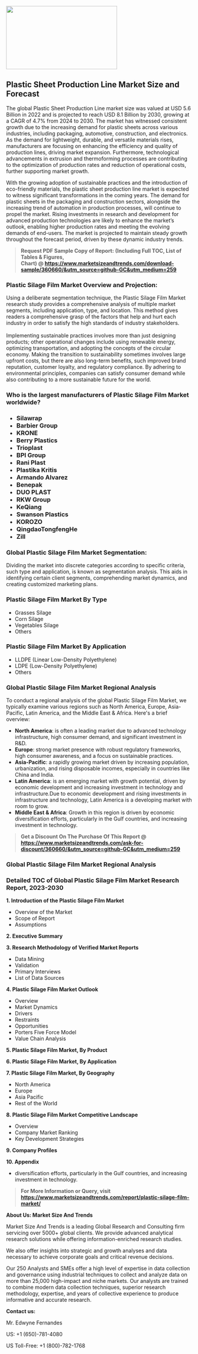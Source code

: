 <p><img class="alignnone size-medium wp-image-20088" src="https://ffe5etoiles.com/wp-content/uploads/2024/12/MST1-300x171.png" alt="" width="300" height="171" /></p><h2>Plastic Sheet Production Line Market Size and Forecast</h2><p>The global Plastic Sheet Production Line market size was valued at USD 5.6 Billion in 2022 and is projected to reach USD 8.1 Billion by 2030, growing at a CAGR of 4.7% from 2024 to 2030. The market has witnessed consistent growth due to the increasing demand for plastic sheets across various industries, including packaging, automotive, construction, and electronics. As the demand for lightweight, durable, and versatile materials rises, manufacturers are focusing on enhancing the efficiency and quality of production lines, driving market expansion. Furthermore, technological advancements in extrusion and thermoforming processes are contributing to the optimization of production rates and reduction of operational costs, further supporting market growth.</p><p>With the growing adoption of sustainable practices and the introduction of eco-friendly materials, the plastic sheet production line market is expected to witness significant transformations in the coming years. The demand for plastic sheets in the packaging and construction sectors, alongside the increasing trend of automation in production processes, will continue to propel the market. Rising investments in research and development for advanced production technologies are likely to enhance the market’s outlook, enabling higher production rates and meeting the evolving demands of end-users. The market is projected to maintain steady growth throughout the forecast period, driven by these dynamic industry trends.</p></p><blockquote id="" class=""><strong>Request PDF Sample Copy of Report: (Including Full TOC, List of Tables &amp; Figures, Chart)&nbsp;@&nbsp;<strong><a href="https://www.marketsizeandtrends.com/download-sample/360660/&utm_source=github-GC&utm_medium=259" target="_blank">https://www.marketsizeandtrends.com/download-sample/360660/&utm_source=github-GC&utm_medium=259</a></strong></strong></blockquote><h3 id="" class="">Plastic Silage Film Market&nbsp;Overview and Projection:</h3><p id="" class="">Using a deliberate segmentation technique, the Plastic Silage Film Market research study provides a comprehensive analysis of multiple market segments, including application, type, and location. This method gives readers a comprehensive grasp of the factors that help and hurt each industry in order to satisfy the high standards of industry stakeholders. <br /> <br />Implementing sustainable practices involves more than just designing products; other operational changes include using renewable energy, optimizing transportation, and adopting the concepts of the circular economy. Making the transition to sustainability sometimes involves large upfront costs, but there are also long-term benefits, such improved brand reputation, customer loyalty, and regulatory compliance. By adhering to environmental principles, companies can satisfy consumer demand while also contributing to a more sustainable future for the world.</p><h3 id="" class="">Who is the largest manufacturers of&nbsp;Plastic Silage Film Market worldwide?</h3><h3 class=""><p><ul><li>Silawrap </li><li> Barbier Group </li><li> KRONE </li><li> Berry Plastics </li><li> Trioplast </li><li> BPI Group </li><li> Rani Plast </li><li> Plastika Kritis </li><li> Armando Alvarez </li><li> Benepak </li><li> DUO PLAST </li><li> RKW Group </li><li> KeQiang </li><li> Swanson Plastics </li><li> KOROZO </li><li> QingdaoTongfengHe </li><li> Zill</li></ul></p></h3><h3 id="" class="">Global&nbsp;Plastic Silage Film Market Segmentation:</h3><p id="" class="">Dividing the market into discrete categories according to specific criteria, such type and application, is known as segmentation analysis. This aids in identifying certain client segments, comprehending market dynamics, and creating customized marketing plans.</p><h3 id="" class="">Plastic Silage Film Market&nbsp;By Type</h3><p><p><ul><li>Grasses Silage</li><li> Corn Silage</li><li> Vegetables Silage</li><li> Others</p></li></ul></p></p><h3 id="" class="">Plastic Silage Film Market&nbsp;By Application</h3><p class=""><p><ul><li>LLDPE (Linear Low-Density Polyethylene)</li><li> LDPE (Low-Density Polyethylene)</li><li> Others</li></ul></p></p><h3 id="" class="">Global Plastic Silage Film Market Regional Analysis</h3><p id="" class="">To conduct a regional analysis of the global Plastic Silage Film Market, we typically examine various regions such as North America, Europe, Asia-Pacific, Latin America, and the Middle East &amp; Africa. Here's a brief overview:</p><ul><li><strong>North America</strong>: is often a leading market due to advanced technology infrastructure, high consumer demand, and significant investment in R&amp;D.</li><li><strong>Europe</strong>: strong market presence with robust regulatory frameworks, high consumer awareness, and a focus on sustainable practices.</li><li><strong>Asia-Pacific</strong>: a rapidly growing market driven by increasing population, urbanization, and rising disposable incomes, especially in countries like China and India.</li><li><strong>Latin America</strong>: is an emerging market with growth potential, driven by economic development and increasing investment in technology and infrastructure.Due to economic development and rising investments in infrastructure and technology, Latin America is a developing market with room to grow.</li><li><strong>Middle East &amp; Africa</strong>: Growth in this region is driven by economic diversification efforts, particularly in the Gulf countries, and increasing investment in technology.</li></ul><blockquote id="" class=""><strong>Get a Discount On The Purchase Of This Report @ <strong><a href="https://www.marketsizeandtrends.com/ask-for-discount/360660/&utm_source=github-GC&utm_medium=259" target="_blank">https://www.marketsizeandtrends.com/ask-for-discount/360660/&utm_source=github-GC&utm_medium=259</a></strong></strong></blockquote><h3 id="" class="">Global Plastic Silage Film Market Regional Analysis</h3><h3 id="" class="">Detailed TOC of Global Plastic Silage Film Market Research Report, 2023-2030</h3><p id="" class=""><strong>1. Introduction of the Plastic Silage Film Market</strong></p><ul><li>Overview of the Market</li><li>Scope of Report</li><li>Assumptions</li></ul><p id="" class=""><strong>2. Executive Summary</strong></p><p id="" class=""><strong>3. Research Methodology of Verified Market Reports</strong></p><ul><li>Data Mining</li><li>Validation</li><li>Primary Interviews</li><li>List of Data Sources</li></ul><p id="" class=""><strong>4. Plastic Silage Film Market Outlook</strong></p><ul><li>Overview</li><li>Market Dynamics</li><li>Drivers</li><li>Restraints</li><li>Opportunities</li><li>Porters Five Force Model</li><li>Value Chain Analysis</li></ul><p id="" class=""><strong>5. Plastic Silage Film Market, By Product</strong></p><p id="" class=""><strong>6. Plastic Silage Film Market, By Application</strong></p><p id="" class=""><strong>7. Plastic Silage Film Market, By Geography</strong></p><ul><li>North America</li><li>Europe</li><li>Asia Pacific</li><li>Rest of the World</li></ul><p id="" class=""><strong>8. Plastic Silage Film Market Competitive Landscape</strong></p><ul><li>Overview</li><li>Company Market Ranking</li><li>Key Development Strategies</li></ul><p id="" class=""><strong>9. Company Profiles</strong></p><p id="" class=""><strong>10. Appendix</strong></p><ul><li>diversification efforts, particularly in the Gulf countries, and increasing investment in technology.</li></ul><blockquote id="" class=""><strong>For More Information or Query, visit <strong><strong><a href="https://www.marketsizeandtrends.com/report/plastic-silage-film-market/" target="_blank">https://www.marketsizeandtrends.com/report/plastic-silage-film-market/</a></strong></strong></strong></blockquote><p id="" class=""><strong>About Us: Market Size And Trends</strong></p><p id="" class="">Market Size And Trends is a leading Global Research and Consulting firm servicing over 5000+ global clients. We provide advanced analytical research solutions while offering information-enriched research studies.</p><p id="" class="">We also offer insights into strategic and growth analyses and data necessary to achieve corporate goals and critical revenue decisions.</p><p id="" class="">Our 250 Analysts and SMEs offer a high level of expertise in data collection and governance using industrial techniques to collect and analyze data on more than 25,000 high-impact and niche markets. Our analysts are trained to combine modern data collection techniques, superior research methodology, expertise, and years of collective experience to produce informative and accurate research.</p><p id="" class=""><strong>Contact us:</strong></p><p id="" class="">Mr. Edwyne Fernandes</p><p id="" class="">US: +1 (650)-781-4080</p><p id="" class="">US Toll-Free: +1 (800)-782-1768</p>
